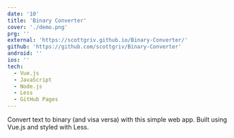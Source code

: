 ```yaml
---
date: '10'
title: 'Binary Converter'
cover: './demo.png'
prg: ''
external: 'https://scottgriv.github.io/Binary-Converter/'
github: 'https://github.com/scottgriv/Binary-Converter'
android: ''
ios: ''
tech:
  - Vue.js
  - JavaScript
  - Node.js
  - Less
  - GitHub Pages
---
```


Convert text to binary (and visa versa) with this simple web app. Built using Vue.js and styled with Less.
